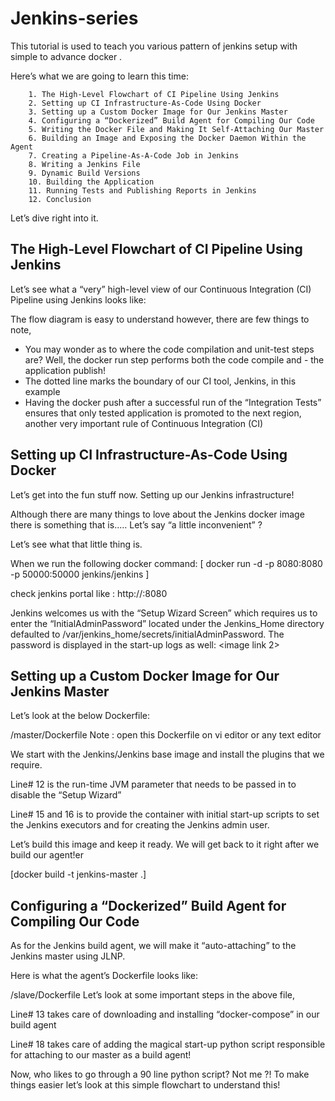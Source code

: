# Jenkins-series
This tutorial is used to teach you various pattern of jenkins setup with simple to advance docker . 

Here’s what we are going to learn this time:

        1. The High-Level Flowchart of CI Pipeline Using Jenkins
        2. Setting up CI Infrastructure-As-Code Using Docker
        3. Setting up a Custom Docker Image for Our Jenkins Master
        4. Configuring a “Dockerized” Build Agent for Compiling Our Code
        5. Writing the Docker File and Making It Self-Attaching Our Master
        6. Building an Image and Exposing the Docker Daemon Within the Agent
        7. Creating a Pipeline-As-A-Code Job in Jenkins
        8. Writing a Jenkins File
        9. Dynamic Build Versions
        10. Building the Application
        11. Running Tests and Publishing Reports in Jenkins
        12. Conclusion

Let’s dive right into it.

## The High-Level Flowchart of CI Pipeline Using Jenkins
Let’s see what a “very” high-level view of our Continuous Integration (CI) Pipeline using Jenkins looks like:
<image link>

The flow diagram is easy to understand however, there are few things to note,

- You may wonder as to where the code compilation and unit-test steps are? Well, the docker run step performs both the code compile and - the application publish!
- The dotted line marks the boundary of our CI tool, Jenkins, in this example
- Having the docker push after a successful run of the “Integration Tests” ensures that only tested application is promoted to the next   region, another very important rule of Continuous Integration (CI)

## Setting up CI Infrastructure-As-Code Using Docker
Let’s get into the fun stuff now. Setting up our Jenkins infrastructure!

Although there are many things to love about the Jenkins docker image there is something that is..… Let’s say “a little inconvenient” ?

Let’s see what that little thing is.

When we run the following docker command:
[ docker run -d -p 8080:8080 -p 50000:50000 jenkins/jenkins ]

check jenkins portal
like : http://<ip>:8080

Jenkins welcomes us with the “Setup Wizard Screen” which requires us to enter the “InitialAdminPassword” located under the Jenkins_Home directory defaulted to /var/jenkins_home/secrets/initialAdminPassword. The password is displayed in the start-up logs as well:
<image link 2>


## Setting up a Custom Docker Image for Our Jenkins Master
Let’s look at the below Dockerfile:

<your git path>/master/Dockerfile
Note : open this Dockerfile on vi editor or any text editor 

We start with the Jenkins/Jenkins base image and install the plugins that we require.

Line# 12 is the run-time JVM parameter that needs to be passed in to disable the “Setup Wizard”

Line# 15 and 16 is to provide the container with initial start-up scripts to set the Jenkins executors and for creating the Jenkins admin user.

Let’s build this image and keep it ready. We will get back to it right after we build our agent!er

[docker build -t jenkins-master .]

## Configuring a “Dockerized” Build Agent for Compiling Our Code

As for the Jenkins build agent, we will make it “auto-attaching” to the Jenkins master using JLNP.

Here is what the agent’s Dockerfile looks like:

<Your git path>/slave/Dockerfile
 Let’s look at some important steps in the above file,

Line# 13 takes care of downloading and installing “docker-compose” in our build agent

Line# 18 takes care of adding the magical start-up python script responsible for attaching to our master as a build agent!

Now, who likes to go through a 90 line python script? Not me ?! To make things easier let’s look at this simple flowchart to understand this!       
